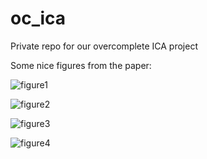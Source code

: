# oc_ica
Private repo for our overcomplete ICA project

Some nice figures from the paper:

![figure1](https://github.com/JesseLivezey/oc_ica/figures/figure2a.png)

![figure2](https://github.com/JesseLivezey/oc_ica/figures/figure2b.png)


![figure3](https://github.com/JesseLivezey/oc_ica/figures/figure2c.png)

![figure4](https://github.com/JesseLivezey/oc_ica/figures/figure2d.png)
